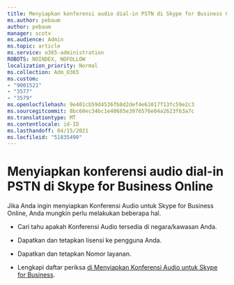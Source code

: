 ```yaml
---
title: Menyiapkan konferensi audio dial-in PSTN di Skype for Business Online
ms.author: pebaum
author: pebaum
manager: scotv
ms.audience: Admin
ms.topic: article
ms.service: o365-administration
ROBOTS: NOINDEX, NOFOLLOW
localization_priority: Normal
ms.collection: Adm_O365
ms.custom:
- "9001521"
- "3577"
- "3579"
ms.openlocfilehash: 9e401cb59d4536fb8d2def4e61017f13fc59e2c3
ms.sourcegitcommit: 8bc60ec34bc1e40685e3976576e04a2623f63a7c
ms.translationtype: MT
ms.contentlocale: id-ID
ms.lasthandoff: 04/15/2021
ms.locfileid: "51835490"
---
```

# <a name="setup-pstn-dial-in-audio-conferencing-in-skype-for-business-online"></a>Menyiapkan konferensi audio dial-in PSTN di Skype for Business Online

Jika Anda ingin menyiapkan Konferensi Audio untuk Skype for Business Online, Anda mungkin perlu melakukan beberapa hal. 

- Cari tahu apakah Konferensi Audio tersedia di negara/kawasan Anda.

- Dapatkan dan tetapkan lisensi ke pengguna Anda.

- Dapatkan dan tetapkan Nomor layanan.

- Lengkapi daftar periksa [di Menyiapkan Konferensi Audio untuk Skype for Business](https://docs.microsoft.com/SkypeForBusiness/audio-conferencing-in-office-365/set-up-audio-conferencing).
